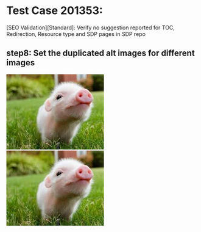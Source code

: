 # Test Case 201353:
[SEO Validation][Standard]: Verify no suggestion reported for TOC, Redirection, Resource type and SDP pages in SDP repo

## step8: Set the duplicated alt images for different images
![alt text](./images/pig1.jpg)
![alt text](./images/pig2.jpg)